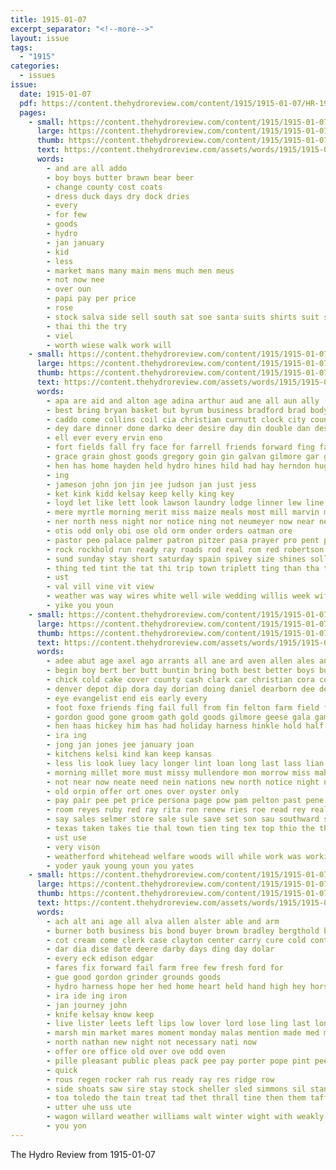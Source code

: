 ```yaml
---
title: 1915-01-07
excerpt_separator: "<!--more-->"
layout: issue
tags:
  - "1915"
categories:
  - issues
issue:
  date: 1915-01-07
  pdf: https://content.thehydroreview.com/content/1915/1915-01-07/HR-1915-01-07.pdf
  pages:
    - small: https://content.thehydroreview.com/content/1915/1915-01-07/small/HR-1915-01-07-01.jpg
      large: https://content.thehydroreview.com/content/1915/1915-01-07/large/HR-1915-01-07-01.jpg
      thumb: https://content.thehydroreview.com/content/1915/1915-01-07/thumbnails/HR-1915-01-07-01.jpg
      text: https://content.thehydroreview.com/assets/words/1915/1915-01-07/HR-1915-01-07-01.txt
      words:
        - and are all addo
        - boy boys butter brawn bear beer
        - change county cost coats
        - dress duck days dry dock dries
        - every
        - for few
        - goods
        - hydro
        - jan january
        - kid
        - less
        - market mans many main mens much men meus
        - not now nee
        - over oun
        - papi pay per price
        - rose
        - stock salva side sell south sat soe santa suits shirts suit saturday sale street
        - thai thi the try
        - viel
        - worth wiese walk work will
    - small: https://content.thehydroreview.com/content/1915/1915-01-07/small/HR-1915-01-07-02.jpg
      large: https://content.thehydroreview.com/content/1915/1915-01-07/large/HR-1915-01-07-02.jpg
      thumb: https://content.thehydroreview.com/content/1915/1915-01-07/thumbnails/HR-1915-01-07-02.jpg
      text: https://content.thehydroreview.com/assets/words/1915/1915-01-07/HR-1915-01-07-02.txt
      words:
        - apa are aid and alton age adina arthur aud ane all aun ally
        - best bring bryan basket but byrum business bradford brad body been barber big bak buckmaster bagger bond bas bridgeport buy bank
        - caddo come collins coil cia christian curnutt clock city counsellor cane cold carswell cleveland corn church cobb clark creek cousin
        - dey dare dinner done darko deer desire day din double dan dest diggs during
        - ell ever every ervin eno
        - fort fields fall fry face for farrell friends forward fing famous fellows fig from ford
        - grace grain ghost goods gregory goin gin galvan gilmore gar good giles grand german
        - hen has home hayden held hydro hines hild had hay herndon hughes hardware harry hedge hone
        - ing
        - jameson john jon jin jee judson jan just jess
        - ket kink kidd kelsay keep kelly king key
        - loyd let like lett look lawson laundry lodge linner lew line large lis lay last law lone
        - mere myrtle morning merit miss maize meals most mill marvin mat moss mullins mis manly mal more manner moth mound members monday mors maud
        - ner north ness night nor notice ning not neumeyer now near need new
        - otis odd only obi ose old orm onder orders oatman ore
        - pastor peo palace palmer patron pitzer pasa prayer pro pent payne pair parks present peta per pieper pine
        - rock rockhold run ready ray roads rod real rom red robertson reber reno rees
        - sund sunday stay short saturday spain spivey size shines soll sik sit special ser shirts suter shamley son sunda sia sermon supper strain seed sis spring suits stranger sat soon steel sun sae schoo sen saas such
        - thing ted tint the tat thi trip town triplett ting than tha tickell treat tell thomas teach taken
        - ust
        - val vill vine vit view
        - weather was way wires white well wile wedding willis week wife wes watch wary wire will writer with work weatherford
        - yike you youn
    - small: https://content.thehydroreview.com/content/1915/1915-01-07/small/HR-1915-01-07-03.jpg
      large: https://content.thehydroreview.com/content/1915/1915-01-07/large/HR-1915-01-07-03.jpg
      thumb: https://content.thehydroreview.com/content/1915/1915-01-07/thumbnails/HR-1915-01-07-03.jpg
      text: https://content.thehydroreview.com/assets/words/1915/1915-01-07/HR-1915-01-07-03.txt
      words:
        - adee abut age axel ago arrants all ane ard aven allen ales and ani are abe anon
        - begin boy bert ber butt buntin bring both best better boys buy but body bank brought byes blackwell brown bus bornt business busi big baptist
        - chick cold cake cover county cash clark car christian cora comer caddo corn call coats claud clerk calico course come coop can church caller chambers cost city company came
        - denver depot dip dora day dorian doing daniel dearborn dee deputy dows
        - eye evangelist end eis early every
        - foot foxe friends fing fail full from fin felton farm field faithful frost free first former folks front for foil foster
        - gordon good gone groom gath gold goods gilmore geese gala games gave
        - hen haas hickey him has had holiday harness hinkle hold half hour high hens home honor hydro halt hain her hay hot hinton
        - ira ing
        - jong jan jones jee january joan
        - kitchens kelsi kind kan keep kansas
        - less lis look luey lacy longer lint loan long last lass lian little live ladwig list
        - morning millet more must missy mullendore mon morrow miss mabel man market moy mine money monday may milo mer men mise mencer
        - not near now neate need nein nations new north notice night ning neto
        - old orpin offer ort ones over oyster only
        - pay pair pee pet price persona page pow pam pelton past pene pure per paul poor pata potter pete pitzer people pope
        - room reyes ruby red ray rita ron renew ries roe read rey real reno reola roy rat rise
        - say sales selmer store sale sule save set son sau southward sal speaker saw search sup spring strawberry star she simm see school supper snyder seed sunday sony shape service sarah sas starts stella sites sick silver starr
        - texas taken takes tie thal town tien ting tex top thio the them ton trip too try thornton tin than times
        - ust use
        - very vison
        - weatherford whitehead welfare woods will while work was working wess with wife well weather winter weeks wheat write wick way week wait went wings win want walter wires war
        - yoder yauk young youn you yates
    - small: https://content.thehydroreview.com/content/1915/1915-01-07/small/HR-1915-01-07-04.jpg
      large: https://content.thehydroreview.com/content/1915/1915-01-07/large/HR-1915-01-07-04.jpg
      thumb: https://content.thehydroreview.com/content/1915/1915-01-07/thumbnails/HR-1915-01-07-04.jpg
      text: https://content.thehydroreview.com/assets/words/1915/1915-01-07/HR-1915-01-07-04.txt
      words:
        - ach alt ani age all alva allen alster able and arm
        - burner both business bis bond buyer brown bradley bergthold bottle bank boe bangs been blood burroughs
        - cot cream come clerk case clayton center carry cure cold contin cos clock clyde cattle chairs cash cheney can chair cannon
        - dar dia dise date deere darby days ding day dolar
        - every eck edison edgar
        - fares fix forward fail farm free few fresh ford for
        - gue good gordon grinder grounds goods
        - hydro harness hope her hed home heart held hand high hey horse head hundred halls heater him had henke har
        - ira ide ing iron
        - jan journey john
        - knife kelsay know keep
        - live lister leets left lips low lover lord lose ling last lone large
        - marsh min market mares moment monday malas mention made med money mandt mont man miles men may mattress
        - north nathan new night not necessary nati now
        - offer ore office old over ove odd oven
        - pille pleasant public pleas pack pee pay porter pope pint peed per price
        - quick
        - rous regen rocker rah rus ready ray res ridge row
        - side shoats saw sire stay stock sheller sled simmons sil stand sorrow sule smooth see sutton sae sell single seed stove sailors sale sal soe son saturday
        - toa toledo the tain treat tad thet thrall tine then them taff twa table top taken tha theil take
        - utter uhe uss ute
        - wagon willard weather williams walt winter wight with weakly ware west wil will wee watch was went world
        - you yon
---
```


The Hydro Review from 1915-01-07

<!--more-->

